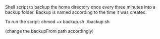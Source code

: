 Shell script to backup the home directory once every three minutes into a backup folder.
Backup is named according to the time it was created.

To run the script: 
chmod +x backup.sh
./backup.sh

(change the backupFrom path accordingly)
